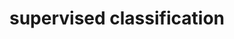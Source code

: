 ---
layout: post
title: supervised classification 
lecture: L09-SCbasic
lectureVersion: 
extraContent: 
notes: <a href="https://www.youtube.com/watch?v=IpGxLWOIZy4&list=PLs8w1Cdi-zvavXlPXEAsWIh4Cgh83pZPO&index=4"> Useful Video</a> 
tags:
- 1Basic
---